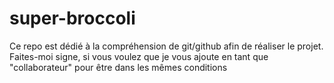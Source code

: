 # super-broccoli
Ce repo est dédié à la compréhension de git/github afin de réaliser le projet.
Faites-moi signe, si vous voulez que je vous ajoute en tant que "collaborateur" pour être dans les mêmes conditions